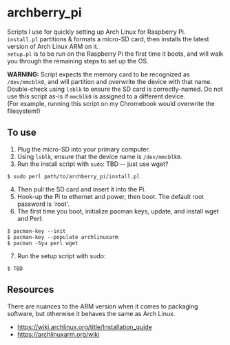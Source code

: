 
# archberry_pi
Scripts I use for quickly setting up Arch Linux for Raspberry Pi. <br>
`install.pl` partitions & formats a micro-SD card, 
then installs the latest version of Arch Linux ARM on it. <br>
`setup.pl` is to be run on the Raspberry Pi the first time it boots,
and will walk you through the remaining steps to set up the OS. <br>

**WARNING:** Script expects the memory card to be recognized as `/dev/mmcblk0`,
and will partition and overwrite the device with that name. <br>
Double-check using `lsblk` to ensure the SD card is correctly-named. 
Do not use this script as-is if `mmcblk0` is assigned to a different device. <br>
(For example, running this script on my Chromebook would overwrite the filesystem!) <br>


## To use
1. Plug the micro-SD into your primary computer. 
2. Using `lsblk`, ensure that the device name is `/dev/mmcblk0`.
3. Run the install script with `sudo`: TBD -- just use wget?
```
$ sudo perl path/to/archberry_pi/install.pl
```
4. Then pull the SD card and insert it into the Pi.
5. Hook-up the Pi to ethernet and power, then boot. The default root password is 'root'.
6. The first time you boot, initialize pacman keys, update, and install wget and Perl:
```
$ pacman-key --init
$ pacman-key --populate archlinuxarm
$ pacman -Syu perl wget
```
7. Run the setup script with sudo:
```
$ TBD
```

## Resources
There are nuances to the ARM version when it comes to packaging software, 
but otherwise it behaves the same as Arch Linux. <br>
- https://wiki.archlinux.org/title/Installation_guide
- https://archlinuxarm.org/wiki







